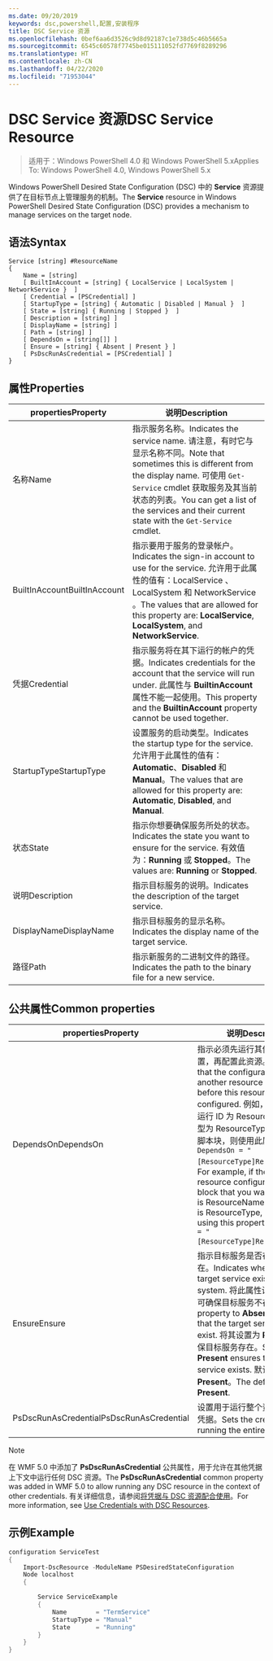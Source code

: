 ```yaml
---
ms.date: 09/20/2019
keywords: dsc,powershell,配置,安装程序
title: DSC Service 资源
ms.openlocfilehash: 0bef6aa6d3526c9d8d92187c1e738d5c46b5665a
ms.sourcegitcommit: 6545c60578f7745be015111052fd7769f8289296
ms.translationtype: HT
ms.contentlocale: zh-CN
ms.lasthandoff: 04/22/2020
ms.locfileid: "71953044"
---
```

# <a name="dsc-service-resource"></a><span data-ttu-id="56cce-103">DSC Service 资源</span><span class="sxs-lookup"><span data-stu-id="56cce-103">DSC Service Resource</span></span>

> <span data-ttu-id="56cce-104">适用于：Windows PowerShell 4.0 和 Windows PowerShell 5.x</span><span class="sxs-lookup"><span data-stu-id="56cce-104">Applies To: Windows PowerShell 4.0, Windows PowerShell 5.x</span></span>

<span data-ttu-id="56cce-105">Windows PowerShell Desired State Configuration (DSC) 中的 **Service** 资源提供了在目标节点上管理服务的机制。</span><span class="sxs-lookup"><span data-stu-id="56cce-105">The **Service** resource in Windows PowerShell Desired State Configuration (DSC) provides a mechanism to manage services on the target node.</span></span>

## <a name="syntax"></a><span data-ttu-id="56cce-106">语法</span><span class="sxs-lookup"><span data-stu-id="56cce-106">Syntax</span></span>

```Syntax
Service [string] #ResourceName
{
    Name = [string]
    [ BuiltInAccount = [string] { LocalService | LocalSystem | NetworkService }  ]
    [ Credential = [PSCredential] ]
    [ StartupType = [string] { Automatic | Disabled | Manual }  ]
    [ State = [string] { Running | Stopped }  ]
    [ Description = [string] ]
    [ DisplayName = [string] ]
    [ Path = [string] ]
    [ DependsOn = [string[]] ]
    [ Ensure = [string] { Absent | Present } ]
    [ PsDscRunAsCredential = [PSCredential] ]
}
```

## <a name="properties"></a><span data-ttu-id="56cce-107">属性</span><span class="sxs-lookup"><span data-stu-id="56cce-107">Properties</span></span>

|<span data-ttu-id="56cce-108">properties</span><span class="sxs-lookup"><span data-stu-id="56cce-108">Property</span></span> |<span data-ttu-id="56cce-109">说明</span><span class="sxs-lookup"><span data-stu-id="56cce-109">Description</span></span> |
|---|---|
|<span data-ttu-id="56cce-110">名称</span><span class="sxs-lookup"><span data-stu-id="56cce-110">Name</span></span> |<span data-ttu-id="56cce-111">指示服务名称。</span><span class="sxs-lookup"><span data-stu-id="56cce-111">Indicates the service name.</span></span> <span data-ttu-id="56cce-112">请注意，有时它与显示名称不同。</span><span class="sxs-lookup"><span data-stu-id="56cce-112">Note that sometimes this is different from the display name.</span></span> <span data-ttu-id="56cce-113">可使用 `Get-Service` cmdlet 获取服务及其当前状态的列表。</span><span class="sxs-lookup"><span data-stu-id="56cce-113">You can get a list of the services and their current state with the `Get-Service` cmdlet.</span></span> |
|<span data-ttu-id="56cce-114">BuiltInAccount</span><span class="sxs-lookup"><span data-stu-id="56cce-114">BuiltInAccount</span></span> |<span data-ttu-id="56cce-115">指示要用于服务的登录帐户。</span><span class="sxs-lookup"><span data-stu-id="56cce-115">Indicates the sign-in account to use for the service.</span></span> <span data-ttu-id="56cce-116">允许用于此属性的值有：LocalService  、LocalSystem  和 NetworkService  。</span><span class="sxs-lookup"><span data-stu-id="56cce-116">The values that are allowed for this property are: **LocalService**, **LocalSystem**, and **NetworkService**.</span></span> |
|<span data-ttu-id="56cce-117">凭据</span><span class="sxs-lookup"><span data-stu-id="56cce-117">Credential</span></span> |<span data-ttu-id="56cce-118">指示服务将在其下运行的帐户的凭据。</span><span class="sxs-lookup"><span data-stu-id="56cce-118">Indicates credentials for the account that the service will run under.</span></span> <span data-ttu-id="56cce-119">此属性与 **BuiltinAccount** 属性不能一起使用。</span><span class="sxs-lookup"><span data-stu-id="56cce-119">This property and the **BuiltinAccount** property cannot be used together.</span></span> |
|<span data-ttu-id="56cce-120">StartupType</span><span class="sxs-lookup"><span data-stu-id="56cce-120">StartupType</span></span> |<span data-ttu-id="56cce-121">设置服务的启动类型。</span><span class="sxs-lookup"><span data-stu-id="56cce-121">Indicates the startup type for the service.</span></span> <span data-ttu-id="56cce-122">允许用于此属性的值有：**Automatic**、**Disabled** 和 **Manual**。</span><span class="sxs-lookup"><span data-stu-id="56cce-122">The values that are allowed for this property are: **Automatic**, **Disabled**, and **Manual**.</span></span> |
|<span data-ttu-id="56cce-123">状态</span><span class="sxs-lookup"><span data-stu-id="56cce-123">State</span></span> |<span data-ttu-id="56cce-124">指示你想要确保服务所处的状态。</span><span class="sxs-lookup"><span data-stu-id="56cce-124">Indicates the state you want to ensure for the service.</span></span> <span data-ttu-id="56cce-125">有效值为：**Running** 或 **Stopped**。</span><span class="sxs-lookup"><span data-stu-id="56cce-125">The values are: **Running** or **Stopped**.</span></span> |
|<span data-ttu-id="56cce-126">说明</span><span class="sxs-lookup"><span data-stu-id="56cce-126">Description</span></span> |<span data-ttu-id="56cce-127">指示目标服务的说明。</span><span class="sxs-lookup"><span data-stu-id="56cce-127">Indicates the description of the target service.</span></span> |
|<span data-ttu-id="56cce-128">DisplayName</span><span class="sxs-lookup"><span data-stu-id="56cce-128">DisplayName</span></span> |<span data-ttu-id="56cce-129">指示目标服务的显示名称。</span><span class="sxs-lookup"><span data-stu-id="56cce-129">Indicates the display name of the target service.</span></span> |
|<span data-ttu-id="56cce-130">路径</span><span class="sxs-lookup"><span data-stu-id="56cce-130">Path</span></span> |<span data-ttu-id="56cce-131">指示新服务的二进制文件的路径。</span><span class="sxs-lookup"><span data-stu-id="56cce-131">Indicates the path to the binary file for a new service.</span></span> |

## <a name="common-properties"></a><span data-ttu-id="56cce-132">公共属性</span><span class="sxs-lookup"><span data-stu-id="56cce-132">Common properties</span></span>

|<span data-ttu-id="56cce-133">properties</span><span class="sxs-lookup"><span data-stu-id="56cce-133">Property</span></span> |<span data-ttu-id="56cce-134">说明</span><span class="sxs-lookup"><span data-stu-id="56cce-134">Description</span></span> |
|---|---|
|<span data-ttu-id="56cce-135">DependsOn</span><span class="sxs-lookup"><span data-stu-id="56cce-135">DependsOn</span></span> |<span data-ttu-id="56cce-136">指示必须先运行其他资源的配置，再配置此资源。</span><span class="sxs-lookup"><span data-stu-id="56cce-136">Indicates that the configuration of another resource must run before this resource is configured.</span></span> <span data-ttu-id="56cce-137">例如，如果想要首先运行 ID 为 ResourceName、类型为 ResourceType 的资源配置脚本块，则使用此属性的语法为 `DependsOn = "[ResourceType]ResourceName"`。</span><span class="sxs-lookup"><span data-stu-id="56cce-137">For example, if the ID of the resource configuration script block that you want to run first is ResourceName and its type is ResourceType, the syntax for using this property is `DependsOn = "[ResourceType]ResourceName"`.</span></span> |
|<span data-ttu-id="56cce-138">Ensure</span><span class="sxs-lookup"><span data-stu-id="56cce-138">Ensure</span></span> |<span data-ttu-id="56cce-139">指示目标服务是否在系统中存在。</span><span class="sxs-lookup"><span data-stu-id="56cce-139">Indicates whether the target service exists on the system.</span></span> <span data-ttu-id="56cce-140">将此属性设置为 **Absent** 可确保目标服务不存在。</span><span class="sxs-lookup"><span data-stu-id="56cce-140">Set this property to **Absent** to ensure that the target service does not exist.</span></span> <span data-ttu-id="56cce-141">将其设置为 **Present** 可确保目标服务存在。</span><span class="sxs-lookup"><span data-stu-id="56cce-141">Setting it to **Present** ensures that target service exists.</span></span> <span data-ttu-id="56cce-142">默认值为 **Present**。</span><span class="sxs-lookup"><span data-stu-id="56cce-142">The default value is **Present**.</span></span> |
|<span data-ttu-id="56cce-143">PsDscRunAsCredential</span><span class="sxs-lookup"><span data-stu-id="56cce-143">PsDscRunAsCredential</span></span> |<span data-ttu-id="56cce-144">设置用于运行整个资源的身份的凭据。</span><span class="sxs-lookup"><span data-stu-id="56cce-144">Sets the credential for running the entire resource as.</span></span> |

> [!NOTE]
> <span data-ttu-id="56cce-145">在 WMF 5.0 中添加了 **PsDscRunAsCredential** 公共属性，用于允许在其他凭据上下文中运行任何 DSC 资源。</span><span class="sxs-lookup"><span data-stu-id="56cce-145">The **PsDscRunAsCredential** common property was added in WMF 5.0 to allow running any DSC resource in the context of other credentials.</span></span> <span data-ttu-id="56cce-146">有关详细信息，请参阅[将凭据与 DSC 资源配合使用](../../../configurations/runasuser.md)。</span><span class="sxs-lookup"><span data-stu-id="56cce-146">For more information, see [Use Credentials with DSC Resources](../../../configurations/runasuser.md).</span></span>

## <a name="example"></a><span data-ttu-id="56cce-147">示例</span><span class="sxs-lookup"><span data-stu-id="56cce-147">Example</span></span>

```powershell
configuration ServiceTest
{
    Import-DscResource -ModuleName PSDesiredStateConfiguration
    Node localhost
    {

        Service ServiceExample
        {
            Name        = "TermService"
            StartupType = "Manual"
            State       = "Running"
        }
    }
}
```